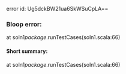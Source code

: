 error id: Ug5dckBW21ua6SkWSuCpLA==
### Bloop error:

at soln1$package$.runTestCases(soln1.scala:66)
#### Short summary: 

at soln1$package$.runTestCases(soln1.scala:66)